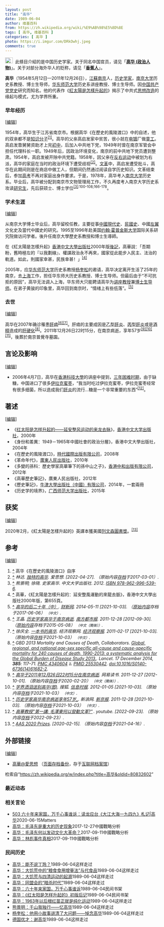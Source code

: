 ```yaml
---
layout: post
title: "高华"
date: 1989-06-04
author: 维基百科
from: https://zh.wikipedia.org/wiki/%E9%AB%98%E5%8D%8E
tags: [ 高华, 维基百科 ]
categories: [ 高华 ]
photo: https://i.imgur.com/DRkOwhj.jpeg
comments: true
---
```

<div class="mw-content-ltr mw-parser-output" lang="zh" dir="ltr"><div role="note" class="hatnote navigation-not-searchable"><span typeof="mw:File"><a href="/wiki/Wikipedia:%E6%B6%88%E6%AD%A7%E4%B9%89" title="Wikipedia:消歧义"><img alt="" src="//upload.wikimedia.org/wikipedia/commons/thumb/5/5f/Disambig_gray.svg/25px-Disambig_gray.svg.png" decoding="async" width="25" height="19" class="mw-file-element" srcset="//upload.wikimedia.org/wikipedia/commons/thumb/5/5f/Disambig_gray.svg/38px-Disambig_gray.svg.png 1.5x, //upload.wikimedia.org/wikipedia/commons/thumb/5/5f/Disambig_gray.svg/50px-Disambig_gray.svg.png 2x" data-file-width="220" data-file-height="168"></a></span><style data-mw-deduplicate="TemplateStyles:r74069148">body:not(.skin-minerva) .mw-parser-output .ifmobile>.mobile{display:none}body.skin-minerva .mw-parser-output .ifmobile>.nomobile{display:inherit;display:initial}</style><span class="ifmobile"><span class="nomobile">&nbsp;&nbsp;</span><span class="mobile"></span></span>此條目介紹的是中国历史学家。关于同名中国官员，请见「<b><a href="/wiki/%E9%AB%98%E5%8D%8E_(%E6%94%BF%E6%B2%BB%E4%BA%BA%E7%89%A9)" title="高华 (政治人物)">高华 (政治人物)</a></b>」。关于对部分海外华人的贬称，请见「<b><a href="/wiki/%E9%A6%99%E8%95%89%E4%BA%BA" title="香蕉人">香蕉人</a></b>」。</div>
<style data-mw-deduplicate="TemplateStyles:r83216930">.mw-parser-output .infobox-subbox{padding:0;border:none;margin:-3px;width:auto;min-width:100%;font-size:100%;clear:none;float:none;background-color:transparent}.mw-parser-output .infobox-3cols-child{margin:auto}.mw-parser-output .infobox .navbar{font-size:100%}body.skin-minerva .mw-parser-output .infobox-header,body.skin-minerva .mw-parser-output .infobox-subheader,body.skin-minerva .mw-parser-output .infobox-above,body.skin-minerva .mw-parser-output .infobox-title,body.skin-minerva .mw-parser-output .infobox-image,body.skin-minerva .mw-parser-output .infobox-full-data,body.skin-minerva .mw-parser-output .infobox-below{text-align:center}html.skin-theme-clientpref-night .mw-parser-output .infobox-full-data:not(.notheme)>div:not(.notheme)[style]{background:#1f1f23!important;color:#f8f9fa}@media(prefers-color-scheme:dark){html.skin-theme-clientpref-os .mw-parser-output .infobox-full-data:not(.notheme) div:not(.notheme){background:#1f1f23!important;color:#f8f9fa}}html.skin-theme-clientpref-night .mw-parser-output .infobox td div:not(.notheme)[style]{background:transparent!important;color:var(--color-base,#202122)}@media(prefers-color-scheme:dark){html.skin-theme-clientpref-os .mw-parser-output .infobox td div:not(.notheme)[style]{background:transparent!important;color:var(--color-base,#202122)}}html.skin-theme-clientpref-night .mw-parser-output .infobox td div.NavHead:not(.notheme)[style]{background:transparent!important}@media(prefers-color-scheme:dark){html.skin-theme-clientpref-os .mw-parser-output .infobox td div.NavHead:not(.notheme)[style]{background:transparent!important}}@media(min-width:640px){body.skin--responsive .mw-parser-output .infobox-table{display:table!important}body.skin--responsive .mw-parser-output .infobox-table>caption{display:table-caption!important}body.skin--responsive .mw-parser-output .infobox-table>tbody{display:table-row-group}body.skin--responsive .mw-parser-output .infobox-table tr{display:table-row!important}body.skin--responsive .mw-parser-output .infobox-table th,body.skin--responsive .mw-parser-output .infobox-table td{padding-left:inherit;padding-right:inherit}}</style>
<p><b>高华</b>（1954年5月12日—2011年12月26日），<a href="/wiki/%E6%B1%9F%E8%98%87" class="mw-redirect" title="江蘇">江蘇</a><a href="/wiki/%E5%8D%97%E4%BA%AC" class="mw-redirect" title="南京">南京</a>人，<a href="/wiki/%E5%8E%86%E5%8F%B2%E5%AD%A6%E5%AE%B6" title="历史学家">历史学家</a>，<a href="/wiki/%E5%8D%97%E4%BA%AC%E5%A4%A7%E5%AD%A6" title="南京大学">南京大学</a>历史系教授、博士生导师，<a href="/wiki/%E5%8D%8E%E4%B8%9C%E5%B8%88%E8%8C%83%E5%A4%A7%E5%AD%A6" title="华东师范大学">华东师范大学</a>历史系讲座教授、博士生导师。因<a href="/wiki/%E4%B8%AD%E5%9B%BD%E5%85%B1%E4%BA%A7%E5%85%9A%E5%85%9A%E5%8F%B2" class="mw-redirect" title="中国共产党党史">中国共产党党史</a>研究而知名。他的代表作《<a href="/wiki/%E7%B4%85%E5%A4%AA%E9%99%BD%E6%98%AF%E6%80%8E%E6%A8%A3%E5%8D%87%E8%B5%B7%E7%9A%84" title="紅太陽是怎樣升起的">紅太陽是怎樣升起的</a>》揭示了中共式<a href="/wiki/%E6%80%9D%E6%83%B3%E6%94%B9%E9%80%A0" class="mw-disambig" title="思想改造">思想改造</a>的缘起与模式，尤为学界所重。
</p>
<meta property="mw:PageProp/toc">
<div class="mw-heading mw-heading2"></div>
<div class="mw-heading mw-heading3"><h3 id="早年经历"><span id=".E6.97.A9.E5.B9.B4.E7.BB.8F.E5.8E.86"></span>早年经历</h3><span class="mw-editsection"><span class="mw-editsection-bracket">[</span><a href="/w/index.php?title=%E9%AB%98%E5%8D%8E&amp;action=edit&amp;section=2" title="编辑章节：早年经历"><span>编辑</span></a><span class="mw-editsection-bracket">]</span></span></div>
<p>1954年，高华生于江苏省南京市。根据高华《在歷史的風陵渡口》中的自述，他的双亲都不是<a href="/wiki/%E7%9F%A5%E8%AF%86%E5%88%86%E5%AD%90" title="知识分子">知识分子</a><sup id="cite_ref-1" class="reference"><a href="#cite_note-1">[1]</a></sup>。高华的父亲高启发家中贫苦，很小就在<a href="/wiki/%E7%94%B5%E9%95%80" title="电镀">电镀</a>厂做<a href="/wiki/%E7%AB%A5%E5%B7%A5" title="童工">童工</a>。高启发靠舅舅资助才上完<a href="/wiki/%E5%88%9D%E4%B8%AD" class="mw-redirect" title="初中">初中</a>，后加入中共地下党，1949年时曾在南京军管会中担任代理科长一职。1949年后，因政治环境变化，南京的前中共地下党员遭到整肃。1954年，高启发被开除中共党籍。1958年，因父亲在<a href="/wiki/%E5%8F%8D%E5%8F%B3%E8%BF%90%E5%8A%A8" title="反右运动">反右运动</a>中被划为右派，高华的家庭在当时的政治环境下遭受歧视<sup id="cite_ref-2" class="reference"><a href="#cite_note-2">[2]</a></sup>。<a href="/wiki/%E6%96%87%E9%9D%A9" class="mw-redirect" title="文革">文革</a>中，高启发遭受批斗，高华在此期间则是在商店中做工人，但期间仍然通过阅读自学历史知识。文革结束后，参加<a href="/wiki/%E6%99%AE%E9%80%9A%E9%AB%98%E7%AD%89%E5%AD%A6%E6%A0%A1%E6%8B%9B%E7%94%9F%E5%85%A8%E5%9B%BD%E7%BB%9F%E4%B8%80%E8%80%83%E8%AF%95" title="普通高等学校招生全国统一考试">高考</a>不再对家庭出身作要求。于是，1978年，高华考入<a href="/wiki/%E5%8D%97%E4%BA%AC%E5%A4%A7%E5%AD%A6" title="南京大学">南京大学</a>历史系。毕业后，高华被分配到南京市文物管理局工作，不久再度考入南京大学历史系攻读<a href="/wiki/%E7%A0%94%E7%A9%B6%E7%94%9F" title="研究生">研究生</a>，先后获硕士、博士学位<sup id="cite_ref-CUHK2012_3-0" class="reference"><a href="#cite_note-CUHK2012-3">[3]</a></sup><sup class="reference" style="white-space:nowrap;">:100-108;166-178</sup>。
</p>
<div class="mw-heading mw-heading3"><h3 id="学术生涯"><span id=".E5.AD.A6.E6.9C.AF.E7.94.9F.E6.B6.AF"></span>学术生涯</h3><span class="mw-editsection"><span class="mw-editsection-bracket">[</span><a href="/w/index.php?title=%E9%AB%98%E5%8D%8E&amp;action=edit&amp;section=3" title="编辑章节：学术生涯"><span>编辑</span></a><span class="mw-editsection-bracket">]</span></span></div>
<p>从南京大学博士毕业后，高华留校任教，主要從事<a href="/wiki/%E4%B8%AD%E5%9B%BD%E7%8E%B0%E4%BB%A3%E5%8F%B2" class="mw-redirect" title="中国现代史">中國現代史</a>、<a href="/wiki/%E6%B0%91%E5%9C%8B%E5%8F%B2" class="mw-redirect" title="民國史">民國史</a>、中國<a href="/wiki/%E5%B7%A6%E7%BF%BC" class="mw-redirect" title="左翼">左翼</a>文化史及當代中國史的研究。1995至1996年赴美国<a href="/wiki/%E7%BA%A6%E7%BF%B0%C2%B7%E9%9C%8D%E6%99%AE%E9%87%91%E6%96%AF%E5%A4%A7%E5%AD%A6" class="mw-redirect" title="约翰·霍普金斯大学">约翰·霍普金斯大学</a>国际关系研究院做访问学者。後升任南京大學歷史系教授和博士生導師。
</p><p>在《紅太陽是怎樣升起》<a href="/wiki/%E9%A6%99%E6%B8%AF%E4%B8%AD%E6%96%87%E5%A4%A7%E5%AD%B8%E5%87%BA%E7%89%88%E7%A4%BE" title="香港中文大學出版社">香港中文大學出版社</a>2000年版<a href="/wiki/%E5%90%8E%E8%AE%B0" title="后记">後記</a>，高華說：「吾期盼，舊時極左的『以我劃線』、權謀政治永不再來，國家從此能步入民主、法治的軌道。如此，則國家幸甚，民族幸甚！」<sup id="cite_ref-4" class="reference"><a href="#cite_note-4">[4]</a></sup>
</p><p>2005年，应<a href="/wiki/%E5%8D%8E%E4%B8%9C%E5%B8%88%E8%8C%83%E5%A4%A7%E5%AD%A6" title="华东师范大学">华东师范大学</a>历史系教授<a href="/wiki/%E6%9D%A8%E5%A5%8E%E6%9D%BE" title="杨奎松">杨奎松</a>的邀请，高华决定离开生活了25年的南京，去<a href="/wiki/%E4%B8%8A%E6%B5%B7" class="mw-redirect" title="上海">上海</a>工作，担任华东师大历史系教授、博士生导师。但最后由于“不可抗拒的原因”，高华无法调入上海，华东师大只能聘请高华为<a href="/wiki/%E8%AE%B2%E5%BA%A7%E6%95%99%E6%8E%88" class="mw-redirect" title="讲座教授">讲座教授</a>兼<a href="/wiki/%E5%8D%9A%E5%A3%AB%E7%94%9F%E5%AF%BC%E5%B8%88" class="mw-redirect" title="博士生导师">博士生导师</a>。在弟子黄骏的印象里，高华回到南京时，“情绪上有些低落”。<sup id="cite_ref-5" class="reference"><a href="#cite_note-5">[5]</a></sup>
</p>
<div class="mw-heading mw-heading3"><h3 id="去世"><span id=".E5.8E.BB.E4.B8.96"></span>去世</h3><span class="mw-editsection"><span class="mw-editsection-bracket">[</span><a href="/w/index.php?title=%E9%AB%98%E5%8D%8E&amp;action=edit&amp;section=4" title="编辑章节：去世"><span>编辑</span></a><span class="mw-editsection-bracket">]</span></span></div>
<p>高华在2007年确诊罹患<a href="/wiki/%E8%82%9D%E7%99%8C" title="肝癌">肝癌</a><sup id="cite_ref-”肝癌“_6-0" class="reference"><a href="#cite_note-”肝癌“-6">[6]</a></sup><sup id="cite_ref-7" class="reference"><a href="#cite_note-7">[7]</a></sup>。肝癌的主要成因是<a href="/wiki/%E4%B9%99%E5%9E%8B%E8%82%9D%E7%82%8E" title="乙型肝炎">乙型肝炎</a>、<a href="/wiki/%E4%B8%99%E5%9E%8B%E8%82%9D%E7%82%8E" title="丙型肝炎">丙型肝炎</a>或是<a href="/wiki/%E9%85%92%E7%B2%BE" class="mw-redirect" title="酒精">酒精</a>造成的<a href="/wiki/%E8%82%9D%E7%A1%AC%E5%8C%96" title="肝硬化">肝硬化</a><sup id="cite_ref-GBD2013_8-0" class="reference"><a href="#cite_note-GBD2013-8">[8]</a></sup>。2011年12月26日22时15分，在南京病逝，享年57岁<sup id="cite_ref-逝世_9-0" class="reference"><a href="#cite_note-逝世-9">[9]</a></sup><sup id="cite_ref-10" class="reference"><a href="#cite_note-10">[10]</a></sup><sup id="cite_ref-11" class="reference"><a href="#cite_note-11">[11]</a></sup>，後葬於南京普覺寺墓園。
</p>
<div class="mw-heading mw-heading2"><h2 id="言论及影响"><span id=".E8.A8.80.E8.AE.BA.E5.8F.8A.E5.BD.B1.E5.93.8D"></span>言论及影响</h2><span class="mw-editsection"><span class="mw-editsection-bracket">[</span><a href="/w/index.php?title=%E9%AB%98%E5%8D%8E&amp;action=edit&amp;section=5" title="编辑章节：言论及影响"><span>编辑</span></a><span class="mw-editsection-bracket">]</span></span></div>
<ul><li>2006年4月7日，高华在<a href="/wiki/%E9%A6%99%E6%B8%AF%E7%A7%91%E6%8A%80%E5%A4%A7%E5%AD%B8" title="香港科技大學">香港科技大學</a>的讲座中提到，<a href="/wiki/%E4%B8%89%E5%B9%B4%E5%9B%B0%E9%9A%BE%E6%97%B6%E6%9C%9F" title="三年困难时期">三年困难时期</a>，由于缺糖，中国进口了很多<a href="/wiki/%E4%BC%8A%E6%8B%89%E5%85%8B%E6%9E%A3" class="mw-redirect" title="伊拉克枣">伊拉克蜜枣</a>，“我当时吃过伊拉克蜜枣，伊拉克蜜枣经常有很多细菌，所以造成我们<a href="/wiki/%E8%82%9D%E7%82%8E" title="肝炎">肝炎</a>的流行...糖是一个非常重要的东西”<sup id="cite_ref-12" class="reference"><a href="#cite_note-12">[12]</a></sup>。</li></ul>
<div class="mw-heading mw-heading2"><h2 id="著述"><span id=".E8.91.97.E8.BF.B0"></span>著述</h2><span class="mw-editsection"><span class="mw-editsection-bracket">[</span><a href="/w/index.php?title=%E9%AB%98%E5%8D%8E&amp;action=edit&amp;section=6" title="编辑章节：著述"><span>编辑</span></a><span class="mw-editsection-bracket">]</span></span></div>
<ul><li>《<a href="/wiki/%E7%BA%A2%E5%A4%AA%E9%98%B3%E6%98%AF%E6%80%8E%E6%A0%B7%E5%8D%87%E8%B5%B7%E7%9A%84%E2%80%94%E2%80%94%E5%BB%B6%E5%AE%89%E6%95%B4%E9%A3%8E%E8%BF%90%E5%8A%A8%E7%9A%84%E6%9D%A5%E9%BE%99%E5%8E%BB%E8%84%89" class="mw-redirect" title="红太阳是怎样升起的——延安整风运动的来龙去脉">红太阳是怎样升起的——延安整风运动的来龙去脉</a>》，<a href="/wiki/%E9%A6%99%E6%B8%AF%E4%B8%AD%E6%96%87%E5%A4%A7%E5%AD%A6%E5%87%BA%E7%89%88%E7%A4%BE" class="mw-redirect" title="香港中文大学出版社">香港中文大学出版社</a>，2000年</li>
<li>《身份和差異：1949－1965年中國社會的政治分層》，香港中文大學出版社，2004年</li>
<li>《在歷史的風陵渡口》，<a href="/w/index.php?title=%E6%99%82%E4%BB%A3%E5%9C%8B%E9%9A%9B%E5%87%BA%E7%89%88%E6%9C%89%E9%99%90%E5%85%AC%E5%8F%B8&amp;action=edit&amp;redlink=1" class="new" title="時代國際出版有限公司（页面不存在）">時代國際出版有限公司</a>，2008年</li>
<li>《革命年代》，<a href="/wiki/%E5%B9%BF%E4%B8%9C%E4%BA%BA%E6%B0%91%E5%87%BA%E7%89%88%E7%A4%BE" title="广东人民出版社">廣東人民出版社</a>，2010年</li>
<li>《多變的孫科：歷史學家高華筆下的孫中山之子》，<a href="/w/index.php?title=%E9%A6%99%E6%B8%AF%E4%B8%AD%E5%92%8C%E5%87%BA%E7%89%88%E6%9C%89%E9%99%90%E5%85%AC%E5%8F%B8&amp;action=edit&amp;redlink=1" class="new" title="香港中和出版有限公司（页面不存在）">香港中和出版有限公司</a>，2012年</li>
<li>《高華歷史筆記》，廣東人民出版社，2012年</li>
<li>《歷史筆記》，<a href="/w/index.php?title=%E7%89%9B%E6%B4%A5%E5%A4%A7%E5%AD%B8%E5%87%BA%E7%89%88%E7%A4%BE%EF%BC%88%E4%B8%AD%E5%9C%8B%EF%BC%89%E6%9C%89%E9%99%90%E5%85%AC%E5%8F%B8&amp;action=edit&amp;redlink=1" class="new" title="牛津大學出版社（中國）有限公司（页面不存在）">牛津大學出版社（中國）有限公司</a>，2014年，一套兩冊</li>
<li>《历史学的境界》，<a href="/wiki/%E5%B9%BF%E8%A5%BF%E5%B8%88%E8%8C%83%E5%A4%A7%E5%AD%A6%E5%87%BA%E7%89%88%E7%A4%BE" title="广西师范大学出版社">广西师范大学出版社</a>，2015年</li></ul>
<div class="mw-heading mw-heading2"><h2 id="获奖"><span id=".E8.8E.B7.E5.A5.96"></span>获奖</h2><span class="mw-editsection"><span class="mw-editsection-bracket">[</span><a href="/w/index.php?title=%E9%AB%98%E5%8D%8E&amp;action=edit&amp;section=7" title="编辑章节：获奖"><span>编辑</span></a><span class="mw-editsection-bracket">]</span></span></div>
<p>2020年2月，《紅太陽是怎樣升起的》英譯本獲美國<a href="/wiki/%E5%88%97%E6%96%87%E6%A3%AE%E5%9C%96%E6%9B%B8%E7%8D%8E" title="列文森圖書獎">列文森圖書獎</a>。<sup id="cite_ref-13" class="reference"><a href="#cite_note-13">[13]</a></sup>
</p>
<div class="mw-heading mw-heading2"><h2 id="参考"><span id=".E5.8F.82.E8.80.83"></span>参考</h2><span class="mw-editsection"><span class="mw-editsection-bracket">[</span><a href="/w/index.php?title=%E9%AB%98%E5%8D%8E&amp;action=edit&amp;section=8" title="编辑章节：参考"><span>编辑</span></a><span class="mw-editsection-bracket">]</span></span></div>
<ol class="references">
<li id="cite_note-1"><span class="mw-cite-backlink"><b><a href="#cite_ref-1">^</a></b></span> <span class="reference-text">高华《在歷史的風陵渡口》自序</span>
</li>
<li id="cite_note-2"><span class="mw-cite-backlink"><b><a href="#cite_ref-2">^</a></b></span> <span class="reference-text"><cite class="citation web">林达. <a rel="nofollow" class="external text" href="https://www.aisixiang.com/data/51563.html">独特的高华</a>. 爱思想.  <span class="reference-accessdate"> [<span class="nowrap">2022-04-27</span>]</span>. （原始内容<a rel="nofollow" class="external text" href="https://web.archive.org/web/20170301213911/http://www.aisixiang.com/data/51563.html">存档</a>于2017-03-01）.</cite><span title="ctx_ver=Z39.88-2004&amp;rfr_id=info%3Asid%2Fzh.wikipedia.org%3A%E9%AB%98%E5%8D%8E&amp;rft.atitle=%E7%8B%AC%E7%89%B9%E7%9A%84%E9%AB%98%E5%8D%8E&amp;rft.au=%E6%9E%97%E8%BE%BE&amp;rft.genre=unknown&amp;rft.jtitle=%E7%88%B1%E6%80%9D%E6%83%B3&amp;rft_id=https%3A%2F%2Fwww.aisixiang.com%2Fdata%2F51563.html&amp;rft_val_fmt=info%3Aofi%2Ffmt%3Akev%3Amtx%3Ajournal" class="Z3988"><span style="display:none;">&nbsp;</span></span></span>
</li>
<li id="cite_note-CUHK2012-3"><span class="mw-cite-backlink"><b><a href="#cite_ref-CUHK2012_3-0">^</a></b></span> <span class="reference-text"><cite class="citation book">熊景明; 徐晓. 史家高华. 中文大学出版社. 2012. <a href="/wiki/Special:%E7%BD%91%E7%BB%9C%E4%B9%A6%E6%BA%90/978-962-996-539-6" title="Special:网络书源/978-962-996-539-6"><span title="国际标准书号">ISBN</span>&nbsp;978-962-996-539-6</a>.</cite><span title="ctx_ver=Z39.88-2004&amp;rfr_id=info%3Asid%2Fzh.wikipedia.org%3A%E9%AB%98%E5%8D%8E&amp;rft.au=%E5%BE%90%E6%99%93&amp;rft.au=%E7%86%8A%E6%99%AF%E6%98%8E&amp;rft.btitle=%E5%8F%B2%E5%AE%B6%E9%AB%98%E5%8D%8E&amp;rft.date=2012&amp;rft.genre=book&amp;rft.isbn=978-962-996-539-6&amp;rft.pub=%E4%B8%AD%E6%96%87%E5%A4%A7%E5%AD%A6%E5%87%BA%E7%89%88%E7%A4%BE&amp;rft_val_fmt=info%3Aofi%2Ffmt%3Akev%3Amtx%3Abook" class="Z3988"><span style="display:none;">&nbsp;</span></span></span>
</li>
<li id="cite_note-4"><span class="mw-cite-backlink"><b><a href="#cite_ref-4">^</a></b></span> <span class="reference-text">高華，《紅太陽是怎樣升起的：延安整風運動的來龍去脈》，香港中文大學出版社2000年版，第655頁。</span>
</li>
<li id="cite_note-5"><span class="mw-cite-backlink"><b><a href="#cite_ref-5">^</a></b></span> <span class="reference-text"><cite class="citation web"><a rel="nofollow" class="external text" href="https://web.archive.org/web/20170606191320/http://culture.caixin.com/2014-05-11/100675738_8.html">高华的后二十年（中）</a>. <a href="/wiki/%E8%B4%A2%E6%96%B0%E7%BD%91" class="mw-redirect" title="财新网">财新网</a>. 2014-05-11 <span class="reference-accessdate"> [<span class="nowrap">2021-10-03</span>]</span>. （<a rel="nofollow" class="external text" href="http://culture.caixin.com/2014-05-11/100675738_8.html">原始内容</a>存档于2017-06-06） <span style="font-family: sans-serif; cursor: default; color:var(--color-subtle, #54595d); font-size: 0.8em; bottom: 0.1em; font-weight: bold;" title="连接到中文网页">（中文）</span>.</cite><span title="ctx_ver=Z39.88-2004&amp;rfr_id=info%3Asid%2Fzh.wikipedia.org%3A%E9%AB%98%E5%8D%8E&amp;rft.btitle=%E9%AB%98%E5%8D%8E%E7%9A%84%E5%90%8E%E4%BA%8C%E5%8D%81%E5%B9%B4%EF%BC%88%E4%B8%AD%EF%BC%89&amp;rft.date=2014-05-11&amp;rft.genre=unknown&amp;rft.pub=%E8%B4%A2%E6%96%B0%E7%BD%91&amp;rft_id=http%3A%2F%2Fculture.caixin.com%2F2014-05-11%2F100675738_8.html&amp;rft_val_fmt=info%3Aofi%2Ffmt%3Akev%3Amtx%3Abook" class="Z3988"><span style="display:none;">&nbsp;</span></span></span>
</li>
<li id="cite_note-”肝癌“-6"><span class="mw-cite-backlink"><b><a href="#cite_ref-”肝癌“_6-0">^</a></b></span> <span class="reference-text"><cite class="citation news">王晶. <a rel="nofollow" class="external text" href="https://web.archive.org/web/20150508133506/http://gcontent.oeeee.com/0/ac/0ac18d27cc228444/Blog/9f3/730ca9.html">历史学家高华于南京病逝</a>. <a href="/wiki/%E5%8D%97%E6%96%B9%E9%83%BD%E5%B8%82%E6%8A%A5" title="南方都市报">南方都市报</a>. 2011-12-28 <span class="reference-accessdate"> [<span class="nowrap">2012-09-30</span>]</span>. （<a rel="nofollow" class="external text" href="http://gcontent.oeeee.com/0/ac/0ac18d27cc228444/Blog/9f3/730ca9.html">原始内容</a>存档于2015-05-08） <span style="font-family: sans-serif; cursor: default; color:var(--color-subtle, #54595d); font-size: 0.8em; bottom: 0.1em; font-weight: bold;" title="连接到中文（简体）网页">（中文（简体））</span>.</cite><span title="ctx_ver=Z39.88-2004&amp;rfr_id=info%3Asid%2Fzh.wikipedia.org%3A%E9%AB%98%E5%8D%8E&amp;rft.atitle=%E5%8E%86%E5%8F%B2%E5%AD%A6%E5%AE%B6%E9%AB%98%E5%8D%8E%E4%BA%8E%E5%8D%97%E4%BA%AC%E7%97%85%E9%80%9D&amp;rft.au=%E7%8E%8B%E6%99%B6&amp;rft.date=2011-12-28&amp;rft.genre=article&amp;rft.jtitle=%E5%8D%97%E6%96%B9%E9%83%BD%E5%B8%82%E6%8A%A5&amp;rft_id=http%3A%2F%2Fgcontent.oeeee.com%2F0%2Fac%2F0ac18d27cc228444%2FBlog%2F9f3%2F730ca9.html&amp;rft_val_fmt=info%3Aofi%2Ffmt%3Akev%3Amtx%3Ajournal" class="Z3988"><span style="display:none;">&nbsp;</span></span></span>
</li>
<li id="cite_note-7"><span class="mw-cite-backlink"><b><a href="#cite_ref-7">^</a></b></span> <span class="reference-text"><cite class="citation web">徐庆全. <a rel="nofollow" class="external text" href="https://www.eeo.com.cn/eobserve/bookreview/bjtj/2011/02/17/193570.shtml">一本书的高华</a>. 经济观察网. <a href="/wiki/%E7%BB%8F%E6%B5%8E%E8%A7%82%E5%AF%9F%E6%8A%A5" title="经济观察报">经济观察报</a>. 2011-02-17 <span class="reference-accessdate"> [<span class="nowrap">2021-10-03</span>]</span>. （原始内容<a rel="nofollow" class="external text" href="https://web.archive.org/web/20211003093146/https://www.eeo.com.cn/eobserve/bookreview/bjtj/2011/02/17/193570.shtml">存档</a>于2021-10-03） <span style="font-family: sans-serif; cursor: default; color:var(--color-subtle, #54595d); font-size: 0.8em; bottom: 0.1em; font-weight: bold;" title="连接到中文网页">（中文）</span>.</cite><span title="ctx_ver=Z39.88-2004&amp;rfr_id=info%3Asid%2Fzh.wikipedia.org%3A%E9%AB%98%E5%8D%8E&amp;rft.atitle=%E4%B8%80%E6%9C%AC%E4%B9%A6%E7%9A%84%E9%AB%98%E5%8D%8E&amp;rft.au=%E5%BE%90%E5%BA%86%E5%85%A8&amp;rft.date=2011-02-17&amp;rft.genre=unknown&amp;rft.jtitle=%E7%BB%8F%E6%B5%8E%E8%A7%82%E5%AF%9F%E7%BD%91&amp;rft_id=https%3A%2F%2Fwww.eeo.com.cn%2Feobserve%2Fbookreview%2Fbjtj%2F2011%2F02%2F17%2F193570.shtml&amp;rft_val_fmt=info%3Aofi%2Ffmt%3Akev%3Amtx%3Ajournal" class="Z3988"><span style="display:none;">&nbsp;</span></span></span>
</li>
<li id="cite_note-GBD2013-8"><span class="mw-cite-backlink"><b><a href="#cite_ref-GBD2013_8-0">^</a></b></span> <span class="reference-text"><cite class="citation journal">GBD 2013 Mortality and Causes of Death, Collaborators. <a rel="nofollow" class="external text" href="//www.ncbi.nlm.nih.gov/pmc/articles/PMC4340604">Global, regional, and national age-sex specific all-cause and cause-specific mortality for 240 causes of death, 1990-2013: a systematic analysis for the Global Burden of Disease Study 2013.</a>. Lancet. 17 December 2014, <b>385</b>: 117–71. <span class="plainlinks"><a rel="nofollow" class="external text" href="//www.ncbi.nlm.nih.gov/pmc/articles/PMC4340604"><span title="公共医学中心">PMC&nbsp;4340604</span></a> <span typeof="mw:File"><span title="可免费查阅"><img alt="可免费查阅" src="//upload.wikimedia.org/wikipedia/commons/thumb/6/65/Lock-green.svg/9px-Lock-green.svg.png" decoding="async" width="9" height="14" class="mw-file-element" srcset="//upload.wikimedia.org/wikipedia/commons/thumb/6/65/Lock-green.svg/14px-Lock-green.svg.png 1.5x, //upload.wikimedia.org/wikipedia/commons/thumb/6/65/Lock-green.svg/18px-Lock-green.svg.png 2x" data-file-width="512" data-file-height="813"></span></span></span>. <a rel="nofollow" class="external text" href="//www.ncbi.nlm.nih.gov/pubmed/25530442"><span title="公共医学识别码">PMID&nbsp;25530442</span></a>. <a rel="nofollow" class="external text" href="https://doi.org/10.1016%2FS0140-6736%2814%2961682-2"><span title="數位物件識別號">doi:10.1016/S0140-6736(14)61682-2</span></a>.</cite><span title="ctx_ver=Z39.88-2004&amp;rfr_id=info%3Asid%2Fzh.wikipedia.org%3A%E9%AB%98%E5%8D%8E&amp;rft.atitle=Global%2C+regional%2C+and+national+age-sex+specific+all-cause+and+cause-specific+mortality+for+240+causes+of+death%2C+1990-2013%3A+a+systematic+analysis+for+the+Global+Burden+of+Disease+Study+2013.&amp;rft.aufirst=Collaborators&amp;rft.aulast=GBD+2013+Mortality+and+Causes+of+Death&amp;rft.date=2014-12-17&amp;rft.genre=article&amp;rft.jtitle=Lancet&amp;rft.pages=117-71&amp;rft.volume=385&amp;rft_id=%2F%2Fwww.ncbi.nlm.nih.gov%2Fpmc%2Farticles%2FPMC4340604&amp;rft_id=%2F%2Fwww.ncbi.nlm.nih.gov%2Fpmc%2Farticles%2FPMC4340604&amp;rft_id=info%3Adoi%2F10.1016%2FS0140-6736%2814%2961682-2&amp;rft_id=info%3Apmid%2F25530442&amp;rft_val_fmt=info%3Aofi%2Ffmt%3Akev%3Amtx%3Ajournal" class="Z3988"><span style="display:none;">&nbsp;</span></span></span>
</li>
<li id="cite_note-逝世-9"><span class="mw-cite-backlink"><b><a href="#cite_ref-逝世_9-0">^</a></b></span> <span class="reference-text"><cite class="citation web"><a rel="nofollow" class="external text" href="http://book.163.com/11/1227/11/7M9EPF8Q00923INC.html">高华于2011年12月26日22时15分在南京病逝</a>. 网易读书. 2011-12-27 <span class="reference-accessdate"> [<span class="nowrap">2012-10-01</span>]</span>. （原始内容<a rel="nofollow" class="external text" href="https://web.archive.org/web/20200220031010/http://book.163.com/11/1227/11/7M9EPF8Q00923INC.html">存档</a>于2020-02-20） <span style="font-family: sans-serif; cursor: default; color:var(--color-subtle, #54595d); font-size: 0.8em; bottom: 0.1em; font-weight: bold;" title="连接到中文（简体）网页">（中文（简体））</span>.</cite><span title="ctx_ver=Z39.88-2004&amp;rfr_id=info%3Asid%2Fzh.wikipedia.org%3A%E9%AB%98%E5%8D%8E&amp;rft.btitle=%E9%AB%98%E5%8D%8E%E4%BA%8E2011%E5%B9%B412%E6%9C%8826%E6%97%A522%E6%97%B615%E5%88%86%E5%9C%A8%E5%8D%97%E4%BA%AC%E7%97%85%E9%80%9D&amp;rft.date=2011-12-27&amp;rft.genre=unknown&amp;rft.pub=%E7%BD%91%E6%98%93%E8%AF%BB%E4%B9%A6&amp;rft_id=http%3A%2F%2Fbook.163.com%2F11%2F1227%2F11%2F7M9EPF8Q00923INC.html&amp;rft_val_fmt=info%3Aofi%2Ffmt%3Akev%3Amtx%3Abook" class="Z3988"><span style="display:none;">&nbsp;</span></span></span>
</li>
<li id="cite_note-10"><span class="mw-cite-backlink"><b><a href="#cite_ref-10">^</a></b></span> <span class="reference-text"><cite class="citation web"><a rel="nofollow" class="external text" href="https://roll.sohu.com/20120105/n331195310.shtml">学界洒泪送别高华(图)</a>. 搜狐. <a href="/wiki/%E4%BF%A1%E6%81%AF%E6%97%B6%E6%8A%A5" title="信息时报">信息时报</a>. 2012-01-05 <span class="reference-accessdate"> [<span class="nowrap">2021-10-03</span>]</span>. （原始内容<a rel="nofollow" class="external text" href="https://web.archive.org/web/20211003090304/https://roll.sohu.com/20120105/n331195310.shtml">存档</a>于2021-10-03） <span style="font-family: sans-serif; cursor: default; color:var(--color-subtle, #54595d); font-size: 0.8em; bottom: 0.1em; font-weight: bold;" title="连接到中文网页">（中文）</span>.</cite><span title="ctx_ver=Z39.88-2004&amp;rfr_id=info%3Asid%2Fzh.wikipedia.org%3A%E9%AB%98%E5%8D%8E&amp;rft.atitle=%E5%AD%A6%E7%95%8C%E6%B4%92%E6%B3%AA%E9%80%81%E5%88%AB%E9%AB%98%E5%8D%8E%28%E5%9B%BE%29&amp;rft.date=2012-01-05&amp;rft.genre=unknown&amp;rft.jtitle=%E6%90%9C%E7%8B%90&amp;rft_id=https%3A%2F%2Froll.sohu.com%2F20120105%2Fn331195310.shtml&amp;rft_val_fmt=info%3Aofi%2Ffmt%3Akev%3Amtx%3Ajournal" class="Z3988"><span style="display:none;">&nbsp;</span></span></span>
</li>
<li id="cite_note-11"><span class="mw-cite-backlink"><b><a href="#cite_ref-11">^</a></b></span> <span class="reference-text"><cite class="citation web"><a rel="nofollow" class="external text" href="https://news.sina.com.cn/c/2011-12-28/112423709044.shtml">历史学家高华南京病逝享年57岁_</a>. 新浪网. <a href="/wiki/%E6%96%B0%E4%BA%AC%E6%8A%A5" title="新京报">新京报</a>. 2011-12-28 <span class="reference-accessdate"> [<span class="nowrap">2021-10-03</span>]</span>. （原始内容<a rel="nofollow" class="external text" href="https://web.archive.org/web/20211003090259/https://news.sina.com.cn/c/2011-12-28/112423709044.shtml">存档</a>于2021-10-03） <span style="font-family: sans-serif; cursor: default; color:var(--color-subtle, #54595d); font-size: 0.8em; bottom: 0.1em; font-weight: bold;" title="连接到中文网页">（中文）</span>.</cite><span title="ctx_ver=Z39.88-2004&amp;rfr_id=info%3Asid%2Fzh.wikipedia.org%3A%E9%AB%98%E5%8D%8E&amp;rft.atitle=%E5%8E%86%E5%8F%B2%E5%AD%A6%E5%AE%B6%E9%AB%98%E5%8D%8E%E5%8D%97%E4%BA%AC%E7%97%85%E9%80%9D%E4%BA%AB%E5%B9%B457%E5%B2%81_&amp;rft.date=2011-12-28&amp;rft.genre=unknown&amp;rft.jtitle=%E6%96%B0%E6%B5%AA%E7%BD%91&amp;rft_id=https%3A%2F%2Fnews.sina.com.cn%2Fc%2F2011-12-28%2F112423709044.shtml&amp;rft_val_fmt=info%3Aofi%2Ffmt%3Akev%3Amtx%3Ajournal" class="Z3988"><span style="display:none;">&nbsp;</span></span></span>
</li>
<li id="cite_note-12"><span class="mw-cite-backlink"><b><a href="#cite_ref-12">^</a></b></span> <span class="reference-text"><cite class="citation web"><a rel="nofollow" class="external text" href="https://www.youtube.com/watch?v=1oNhQysdLhw&amp;list=PLbjY9Qhp3c7ESo3-L9Aq4ZdBowo0qTLdd&amp;index=2&amp;t=6761s">高華教授"第一講: 毛澤東何以發動文革?<span style="padding-right:0.2em;">"</span></a>. youtube.  <span class="reference-accessdate"> [<span class="nowrap">2022-09-23</span>]</span>. （原始内容<a rel="nofollow" class="external text" href="https://web.archive.org/web/20220923183815/https://www.youtube.com/watch?v=1oNhQysdLhw&amp;list=PLbjY9Qhp3c7ESo3-L9Aq4ZdBowo0qTLdd&amp;index=2&amp;t=6761s">存档</a>于2022-09-23）.</cite><span title="ctx_ver=Z39.88-2004&amp;rfr_id=info%3Asid%2Fzh.wikipedia.org%3A%E9%AB%98%E5%8D%8E&amp;rft.atitle=%E9%AB%98%E8%8F%AF%E6%95%99%E6%8E%88%22%E7%AC%AC%E4%B8%80%E8%AC%9B%3A+%E6%AF%9B%E6%BE%A4%E6%9D%B1%E4%BD%95%E4%BB%A5%E7%99%BC%E5%8B%95%E6%96%87%E9%9D%A9%3F%22&amp;rft.genre=unknown&amp;rft.jtitle=youtube&amp;rft_id=https%3A%2F%2Fwww.youtube.com%2Fwatch%3Fv%3D1oNhQysdLhw%26list%3DPLbjY9Qhp3c7ESo3-L9Aq4ZdBowo0qTLdd%26index%3D2%26t%3D6761s&amp;rft_val_fmt=info%3Aofi%2Ffmt%3Akev%3Amtx%3Ajournal" class="Z3988"><span style="display:none;">&nbsp;</span></span></span>
</li>
<li id="cite_note-13"><span class="mw-cite-backlink"><b><a href="#cite_ref-13">^</a></b></span> <span class="reference-text"><cite class="citation web"><a rel="nofollow" class="external text" href="https://www.asianstudies.org/aas-2020-prizes/">AAS 2020 Prizes</a>.  <span class="reference-accessdate"> [<span class="nowrap">2020-02-15</span>]</span>. （原始内容<a rel="nofollow" class="external text" href="https://web.archive.org/web/20210416070853/https://www.asianstudies.org/aas-2020-prizes/">存档</a>于2021-04-16）.</cite><span title="ctx_ver=Z39.88-2004&amp;rfr_id=info%3Asid%2Fzh.wikipedia.org%3A%E9%AB%98%E5%8D%8E&amp;rft.btitle=AAS+2020+Prizes&amp;rft.genre=unknown&amp;rft_id=https%3A%2F%2Fwww.asianstudies.org%2Faas-2020-prizes%2F&amp;rft_val_fmt=info%3Aofi%2Ffmt%3Akev%3Amtx%3Abook" class="Z3988"><span style="display:none;">&nbsp;</span></span></span>
</li>
</ol> 
<div class="mw-heading mw-heading2"><h2 id="外部链接"><span id=".E5.A4.96.E9.83.A8.E9.93.BE.E6.8E.A5"></span>外部链接</h2><span class="mw-editsection"><span class="mw-editsection-bracket">[</span><a href="/w/index.php?title=%E9%AB%98%E5%8D%8E&amp;action=edit&amp;section=9" title="编辑章节：外部链接"><span>编辑</span></a><span class="mw-editsection-bracket">]</span></span></div>
<ul><li><a rel="nofollow" class="external text" href="http://www.aisixiang.com/thinktank/gaohua.html">高華@愛思想</a> （<a rel="nofollow" class="external text" href="//web.archive.org/web/20210123034032/http://www.aisixiang.com/thinktank/gaohua.html">页面存档备份</a>，存于<a href="/wiki/%E4%BA%92%E8%81%94%E7%BD%91%E6%A1%A3%E6%A1%88%E9%A6%86" title="互联网档案馆">互联网档案馆</a>）</li></ul>


<!-- 
NewPP limit report
Parsed by mw‐web.codfw.main‐6f54559974‐r5p4c
Cached time: 20240721083744
Cache expiry: 2592000
Reduced expiry: false
Complications: [show‐toc]
CPU time usage: 0.551 seconds
Real time usage: 0.685 seconds
Preprocessor visited node count: 10737/1000000
Post‐expand include size: 201331/2097152 bytes
Template argument size: 20618/2097152 bytes
Highest expansion depth: 20/100
Expensive parser function count: 14/500
Unstrip recursion depth: 0/20
Unstrip post‐expand size: 22155/5000000 bytes
Lua time usage: 0.204/10.000 seconds
Lua memory usage: 5521151/52428800 bytes
Number of Wikibase entities loaded: 1/400
-->
<!--
Transclusion expansion time report (%,ms,calls,template)
100.00%  530.406      1 -total
 32.21%  170.849      1 Template:Infobox_Person
 23.70%  125.714      1 Template:Infobox_person/core
 23.39%  124.059      1 Template:南京大学
 22.88%  121.361      1 Template:Navbox
 20.66%  109.559      1 Template:Infobox
 16.26%   86.219     11 Template:Navbox_subgroup
 13.93%   73.883      8 Template:Cite_web
  9.80%   51.980      1 Template:About
  8.47%   44.905      1 Template:Authority_control
-->

<!-- Saved in parser cache with key zhwiki:pcache:idhash:15495-0!canonical!zh and timestamp 20240721083744 and revision id 80832602. Rendering was triggered because: page-view
 -->
</div><!--esi <esi:include src="/esitest-fa8a495983347898/content" /> --><noscript><img src="https://login.wikimedia.org/wiki/Special:CentralAutoLogin/start?type=1x1" alt="" width="1" height="1" style="border: none; position: absolute;"></noscript>
<div class="printfooter" data-nosnippet="">检索自“<a dir="ltr" href="https://zh.wikipedia.org/w/index.php?title=高华&amp;oldid=80832602">https://zh.wikipedia.org/w/index.php?title=高华&amp;oldid=80832602</a>”</div><div id="recent-news"><h3>最近动态</h3><ul></ul></div><div id="open-opinion"><h3>相关言论</h3><ul><li><a href="https://nodebe4.github.io/opinion/2020-06-15/503-%E5%85%AD%E5%8D%81%E5%B9%B4%E6%9D%A5%E5%AE%B6%E5%9B%BD-%E4%B8%87%E5%8D%83%E5%BF%83%E4%BA%8B%E8%B0%81%E8%AF%89-%E8%AF%BB%E9%BE%99%E5%BA%94%E5%8F%B0-%E5%A4%A7%E6%B1%9F%E5%A4%A7%E6%B5%B7%E4%B8%80%E4%B9%9D%E5%9B%9B%E4%B9%9D-%E6%9C%AD%E8%AE%B0-%E9%AB%98%E5%8D%8E/" title="野兽爱智慧">503 六十年来家国，万千心事谁诉：读龙应台《大江大海一九四九》札记|高华</a><time>2020-06-15</time><a class="tag">Matters</a></li>
<li><a href="https://nodebe4.github.io/opinion/2017-12-27/%E9%AB%98%E5%8D%8E-%E6%AF%9B%E6%B3%BD%E4%B8%9C%E6%98%AF%E9%87%8D%E5%A4%A7%E7%9A%84%E5%8E%86%E5%8F%B2%E7%8E%B0%E8%B1%A1/" title="高华">高华：毛泽东是重大的历史现象</a><time>2017-12-27</time><a class="tag">中國戰略分析</a></li>
<li><a href="https://nodebe4.github.io/opinion/2017-09-11/%E9%AB%98%E5%8D%8E-%E6%AF%9B%E6%B3%BD%E4%B8%9C%E4%BD%95%E4%BB%A5%E5%8F%91%E5%8A%A8%E6%96%87%E5%8C%96%E5%A4%A7%E9%9D%A9%E5%91%BD/" title="高华">高华：毛泽东何以发动文化大革命？</a><time>2017-09-11</time><a class="tag">中國戰略分析</a></li>
<li><a href="https://nodebe4.github.io/opinion/2017-09-11/%E9%AB%98%E5%8D%8E-%E6%9E%97%E5%BD%AA%E4%BA%8B%E4%BB%B6%E7%9C%9F%E7%9B%B8/" title="高华">高华：林彪事件真相</a><time>2017-09-11</time><a class="tag">中國戰略分析</a></li>
</ul></div><div id="mjls-record"><h3>民间历史</h3><ul><li><a href="https://nodebe4.github.io/mjlsh/1989-06-04/%E9%AB%98%E5%8D%8E-%E8%83%BD%E4%B8%8D%E8%AF%B4%E4%B8%81%E7%8E%B2/" title="高华">高华：能不说丁玲？</a><time>1989-06-04</time><a class="tag">这样走过</a></li>
<li><a href="https://nodebe4.github.io/mjlsh/1989-06-04/%E9%AB%98%E5%8D%8E-%E5%A4%A7%E9%A5%A5%E8%8D%92%E4%B8%AD%E7%9A%84-%E7%B2%AE%E9%A3%9F%E9%A3%9F%E7%94%A8%E5%A2%9E%E9%87%8F%E6%B3%95-%E4%B8%8E%E4%BB%A3%E9%A3%9F%E5%93%81/" title="高华">高华：大饥荒中的“粮食食用增量法”与代食品</a><time>1989-06-04</time><a class="tag">这样走过</a></li>
<li><a href="https://nodebe4.github.io/mjlsh/1989-06-04/%E9%AB%98%E5%8D%8E-%E5%A4%A7%E9%A5%A5%E8%8D%92%E4%B8%8E%E5%9B%9B%E6%B8%85%E8%BF%90%E5%8A%A8%E7%9A%84%E8%B5%B7%E6%BA%90/" title="高华">高华：大饥荒与四清运动的起源</a><time>1989-06-04</time><a class="tag">这样走过</a></li>
<li><a href="https://nodebe4.github.io/mjlsh/1989-06-04/%E9%AB%98%E5%8D%8E-%E5%90%8C%E7%9B%9F%E4%BC%9A%E7%9A%84-%E6%9A%97%E6%9D%80%E6%97%B6%E4%BB%A3/" title="高华">高华：同盟会的“暗杀时代”</a><time>1989-06-04</time><a class="tag">这样走过</a></li>
<li><a href="https://nodebe4.github.io/mjlsh/1989-06-04/%E9%AB%98%E5%8D%8E-%E5%85%AD%E5%8D%81%E5%B9%B4%E6%9D%A5%E5%AE%B6%E5%9B%BD-%E4%B8%87%E5%8D%83%E5%BF%83%E4%BA%8B%E8%B0%81%E8%AF%89/" title="高华">高华：六十年来家国，万千心事谁诉</a><time>1989-06-04</time><a class="tag">民间书架</a></li>
<li><a href="https://nodebe4.github.io/mjlsh/1989-06-04/%E9%AB%98%E5%8D%8E-%E7%BA%A2%E5%A4%AA%E9%98%B3%E6%98%AF%E6%80%8E%E6%A0%B7%E5%8D%87%E8%B5%B7%E7%9A%84-%E5%88%9D%E7%89%88%E5%90%8E%E8%AE%B0/" title="高华">高华：《红太阳是怎样升起的》初版后记</a><time>1989-06-04</time><a class="tag">民间书架</a></li>
<li><a href="https://nodebe4.github.io/mjlsh/1989-06-04/%E9%AB%98%E5%8D%8E-1963%E5%B9%B4%E4%BB%A5%E5%90%8E%E6%A0%B9%E7%BA%A2%E8%8B%97%E6%AD%A3%E5%B0%B1%E6%98%AF%E7%BA%AF%E5%8C%96%E8%BF%90%E5%8A%A8/" title="高华">高华：1963年以后根红苗正就是纯化运动</a><time>1989-06-04</time><a class="tag">这样走过</a></li>
<li><a href="https://nodebe4.github.io/mjlsh/1989-06-04/%E7%86%8A%E6%99%AF%E6%98%8E-%E5%8D%83%E5%B1%B1%E6%88%91%E7%8B%AC%E8%A1%8C-%E5%BF%86%E9%AB%98%E5%8D%8E/" title="熊景明">熊景明：千山我独行——忆高华</a><time>1989-06-04</time><a class="tag">这样走过</a></li>
<li><a href="https://nodebe4.github.io/mjlsh/1989-06-04/%E6%9D%A8%E5%A5%8E%E6%9D%BE-%E4%BB%96%E7%94%A8%E5%B0%8F%E6%95%85%E4%BA%8B%E8%AE%B2%E6%B8%85%E4%BA%86%E5%A4%A7%E9%97%AE%E9%A2%98-%E6%82%BC%E5%BF%B5%E9%AB%98%E5%8D%8E/" title="杨奎松">杨奎松：他用小故事讲清了大问题——悼念高华</a><time>1989-06-04</time><a class="tag">这样走过</a></li>
<li><a href="https://nodebe4.github.io/mjlsh/1989-06-04/%E5%BE%B7%E5%9B%BD%E4%BC%98%E6%89%8D-%E8%B0%A2%E9%AB%98%E5%8D%8E/" title="德国优才">德国优才：谢高华</a><time>1989-06-04</time><a class="tag">这样走过</a></li>
</ul></div>